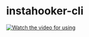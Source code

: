 # instahooker-cli

[![Watch the video for using](https://prnt.sc/Gd-jnQ1pYrJ6)](https://youtu.be/5s7AoHgqblc)
